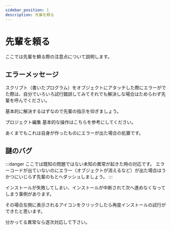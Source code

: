```yaml
---
sidebar_position: 1
description: 先輩を頼る
---
```


# 先輩を頼る
ここでは先輩を頼る際の注意点について説明します。

## エラーメッセージ

スクリプト（書いたプログラム）をオブジェクトにアタッチした際にエラーがでた際は、自分でいろいろ試行錯誤してみてそれでも解決しな場合はためらわず先輩を呼んでください。

基本的に解決するはずなので先輩の指示を仰ぎましょう。

プロジェクト編集 基本的な操作はこちらを参考にしてください。

あくまでもこれは自身が作ったものにエラーが出た場合の処置です。

## 謎のバグ

:::danger
ここでは既知の問題ではない未知の異常が起きた時の対応です。
エラーコードが出ていないのにエラー（オブジェクトが消えるなど）が出た場合はうかつにいじらず先輩のもとへダッシュしましょう。
:::

インストールが失敗してしまい、インストールが中断されて次へ進めなくなってしまう事例があります。

その場合左側に表示されるアイコンをクリックしたら再度インストールの試行ができたと思います。

分かってる異常なら逐次対応して下さい。